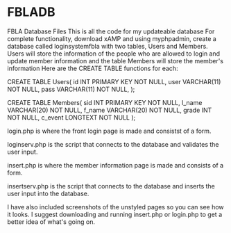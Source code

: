 # FBLADB
FBLA Database Files
This is all the code for my updateable database
For complete functionality, download xAMP and using myphpadmin, create a database called loginsystemfbla with two tables, Users and Members. Users will store the information of the people who are allowed to login and update member information and the table Members will store the member's information
Here are the CREATE TABLE functions for each:
  
  CREATE TABLE Users(
  id INT PRIMARY KEY NOT NULL,
  user VARCHAR(11) NOT NULL,
  pass VARCHAR(11) NOT NULL,
  );
  
  CREATE TABLE Members(
  sid INT PRIMARY KEY NOT NULL,
  l_name VARCHAR(20) NOT NULL,
  f_name VARCHAR(20) NOT NULL,
  grade INT NOT NULL,
  c_event LONGTEXT NOT NULL
  );
  
login.php is where the front login page is made and consistst of a form.

loginserv.php is the script that connects to the database and validates the user input.

insert.php is where the member information page is made and consists of a form.

insertserv.php is the script that connects to the database and inserts the user input into the database.

I have also included screenshots of the unstyled pages so you can see how it looks. I suggest downloading and running insert.php or login.php to get a better idea of what's going on.
